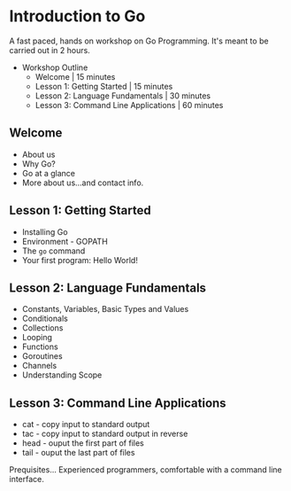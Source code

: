 # Introduction to Go

A fast paced, hands on workshop on Go Programming. It's meant to be
carried out in 2 hours.

* Workshop Outline
  * Welcome                             | 15 minutes
  * Lesson 1: Getting Started           | 15 minutes
  * Lesson 2: Language Fundamentals     | 30 minutes
  * Lesson 3: Command Line Applications | 60 minutes


## Welcome
* About us
* Why Go?
* Go at a glance
* More about us...and contact info.


## Lesson 1: Getting Started
* Installing Go
* Environment - GOPATH
* The `go` command
* Your first program: Hello World!


## Lesson 2: Language Fundamentals
* Constants, Variables, Basic Types and Values
* Conditionals
* Collections
* Looping
* Functions
* Goroutines
* Channels
* Understanding Scope


## Lesson 3: Command Line Applications
* cat  - copy input to standard output
* tac  - copy input to standard output in reverse
* head - ouput the first part of files
* tail - ouput the last part of files


Prequisites...
Experienced programmers, comfortable with a command line interface.
